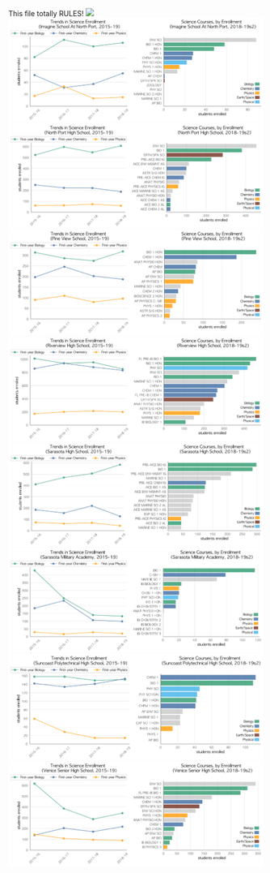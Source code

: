 This file totally RULES!
![](BOOKER.png)
![](../School_plots/SARASOTA/IMAGINEAT_.png)
![](../School_plots/SARASOTA/NORTH_PORT.png)
![](../School_plots/SARASOTA/PINE_VIEW_.png)
![](../School_plots/SARASOTA/RIVERVIEW.png)
![](../School_plots/SARASOTA/SARASOTA.png)
![](../School_plots/SARASOTA/SARASOTA_M.png)
![](../School_plots/SARASOTA/SUNCOAST_P.png)
![](../School_plots/SARASOTA/VENICE_SEN.png)
